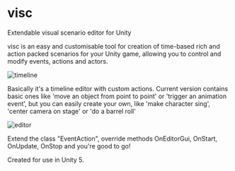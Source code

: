 # visc
Extendable visual scenario editor for Unity

visc is an easy and customisable tool for creation of time-based rich and action packed scenarios for your Unity game, allowing you to control and modify events, actions and actors.

![timeline](https://github.com/marcellus00/visc/blob/master/screenshots/timeline.png?raw=true)

Basically it's a timeline editor with custom actions. Current version contains basic ones like 'move an object from point to point' or 'trigger an animation event', but you can easily create your own, like 'make character sing', 'center camera on stage' or 'do a barrel roll'

![editor](https://github.com/marcellus00/visc/blob/master/screenshots/eventactioneditor.png?raw=true)

Extend the class "EventAction", override methods OnEditorGui, OnStart, OnUpdate, OnStop and you're good to go!

Created for use in Unity 5.
